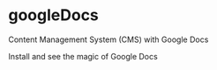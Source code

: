 # googleDocs
Content Management System (CMS) with Google Docs

Install and see the magic of Google Docs
